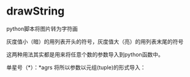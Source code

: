# drawString
python脚本将图片转为字符画


灰度值小（暗）的用列表开头的符号，灰度值大（亮）的用列表末尾的符号

这两种用法其实都是用来将任意个数的参数导入到python函数中。

单星号（*）：*agrs
将所以参数以元组(tuple)的形式导入：